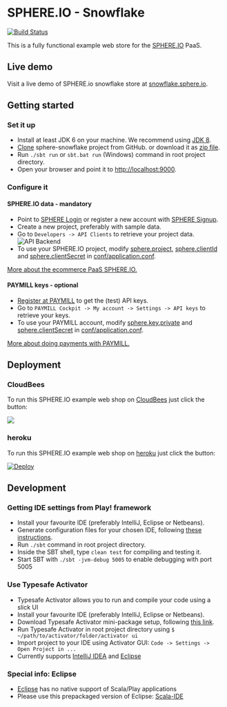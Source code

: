 SPHERE.IO - Snowflake
=====================

[![Build Status](https://travis-ci.org/commercetools/sphere-snowflake.png)](https://travis-ci.org/commercetools/sphere-snowflake)

This is a fully functional example web store for the [SPHERE.IO](http://sphere.io) PaaS.

## Live demo
Visit a live demo of SPHERE.io snowflake store at [snowflake.sphere.io](http://snowflake.sphere.io/).

## Getting started

### Set it up
- Install at least JDK 6 on your machine. We recommend using [JDK 8](http://www.oracle.com/technetwork/java/javase/downloads/jdk8-downloads-2133151.html).
- [Clone](http://git-scm.com/book/en/Git-Basics-Getting-a-Git-Repository#Cloning-an-Existing-Repository) sphere-snowflake project from GitHub. or download it as [zip file](https://github.com/commercetools/sphere-snowflake/archive/master.zip).
- Run `./sbt run` or `sbt.bat run` (Windows) command in root project directory.
- Open your browser and point it to [http://localhost:9000](http://localhost:9000).

### Configure it

#### SPHERE.IO data - mandatory
- Point to [SPHERE Login](https://admin.sphere.io/login) or register a new account with [SPHERE Signup](https://admin.sphere.io/signup).
- Create a new project, preferably with sample data.
- Go to `Developers -> API Clients` to retrieve your project data.
![API Backend](https://raw.github.com/commercetools/sphere-snowflake/master/public/images/mc_api.png)
- To use your SPHERE.IO project, modify [sphere.project](https://github.com/commercetools/sphere-snowflake/blob/master/conf/application.conf#L24), [sphere.clientId](https://github.com/commercetools/sphere-snowflake/blob/master/conf/application.conf#L26) and [sphere.clientSecret](https://github.com/commercetools/sphere-snowflake/blob/master/conf/application.conf#L28) in [conf/application.conf](https://github.com/commercetools/sphere-snowflake/blob/master/conf/application.conf).

[More about the ecommerce PaaS SPHERE.IO.](http://dev.sphere.io)

#### PAYMILL keys - optional
- [Register at PAYMILL](https://app.paymill.com/en-gb/auth/register) to get the (test) API keys.
- Go to `PAYMILL Cockpit -> My account -> Settings -> API keys` to retrieve your keys.
- To use your PAYMILL account, modify [sphere.key.private](https://github.com/commercetools/sphere-snowflake/blob/master/conf/application.conf#L52) and [sphere.clientSecret](https://github.com/commercetools/sphere-snowflake/blob/master/conf/application.conf#L24) in [conf/application.conf](https://github.com/commercetools/sphere-snowflake/blob/master/conf/application.conf).

[More about doing payments with PAYMILL.](http://www.paymill.com)

## Deployment

### CloudBees

To run this SPHERE.IO example web shop on [CloudBees](http://cloudbees.com) just click the button:

<a href="https://grandcentral.cloudbees.com/?CB_clickstart=https://raw.github.com/commercetools/sphere-snowflake/master/deploy/cloudbees/clickstart.json"><img src="https://d3ko533tu1ozfq.cloudfront.net/clickstart/deployInstantly.png"/></a>

### heroku

To run this SPHERE.IO example web shop on [heroku](https://www.heroku.com) just click the button:

<a href="https://heroku.com/deploy?template=https://github.com/commercetools/sphere-snowflake"><img src="https://www.herokucdn.com/deploy/button.png" alt="Deploy"></a>

## Development

### Getting IDE settings from Play! framework

- Install your favourite IDE (preferably IntelliJ, Eclipse or Netbeans).
- Generate configuration files for your chosen IDE, following [these instructions](http://www.playframework.com/documentation/2.2.x/IDE).
- Run `./sbt` command in root project directory.
- Inside the SBT shell, type `clean test` for compiling and testing it.
- Start SBT with `./sbt -jvm-debug 5005` to enable debugging with port 5005

### Use Typesafe Activator

- Typesafe Activator allows you to run and compile your code using a slick UI
- Install your favourite IDE (preferably IntelliJ, Eclipse or Netbeans).
- Download Typesafe Activator mini-package setup, following [this link](https://typesafe.com/platform/getstarted).
- Run Typesafe Activator in root project directory using `$ ~/path/to/activator/folder/activator ui`
- Import project to your IDE using Activator GUI: `Code -> Settings -> Open Project in ...`
- Currently supports [IntelliJ IDEA](http://www.jetbrains.com/idea/) and [Eclipse](https://www.eclipse.org/)

### Special info: Eclipse

- [Eclipse](https://www.eclipse.org/) has no native support of Scala/Play applications
- Please use this prepackaged version of Eclipse: [Scala-IDE](http://scala-ide.org)

